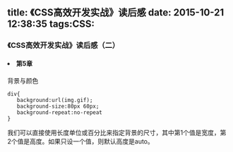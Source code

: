 title: 《CSS高效开发实战》读后感
date: 2015-10-21 12:38:35
tags:CSS:
---

###  《CSS高效开发实战》读后感（二）
#### <li>第5章
背景与颜色</br>
 
 ```
 div{
 	background:url(img.gif);
 	background-size:80px 60px;
 	background-repeat:no-repeat
 }
 ```
我们可以直接使用长度单位或百分比来指定背景的尺寸，其中第1个值是宽度，第2个值是高度。如果只设一个值，则默认高度是auto。